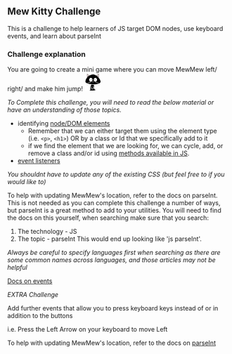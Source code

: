 ## Mew Kitty Challenge
This is a challenge to help learners of JS target DOM nodes, use keyboard events, and learn about parseInt


### Challenge explanation

You are going to create a mini game where you can move MewMew left/ right/ and make him jump! ![Image of MewMew](./Cat.jpg)


*To Complete this challenge, you will need to read the below material or have an understanding of those topics.*

- identifying [node/DOM elements](https://www.w3schools.com/jsref/dom_obj_all.asp)
    - Remember that we can either target them using the element type (i.e. ```<p>```, ```<h1>```) OR
    by a class or Id that we specifically add to it
    - if we find the element that we are looking for, we can cycle, add, or remove a class and/or id using 
    [methods available in JS](https://www.w3schools.com/jsref/prop_element_classlist.asp).
- [event listeners](https://www.w3schools.com/js/js_htmldom_eventlistener.asp)


*You shouldnt have to update any of the existing CSS (but feel free to if you would like to)*

To help with updating MewMew's location, refer to the docs on parseInt. This is not needed as you can complete this challenge a number of ways, but parseInt is a great method to add to your utilities.
You will need to find the docs on this yourself, when searching make sure that you search:
1. The technology - JS
2. The topic - parseInt
This would end up looking like 'js parseInt'. 

*Always be careful to specify languages first when searching as there are some common names across languages, and those articles may not be helpful*

[Docs on events](https://www.w3schools.com/jsref/dom_obj_event.asp)

*_EXTRA Challenge_*

Add further events that allow you to press keyboard keys instead of or in addition to the buttons

i.e. Press the Left Arrow on your keyboard to move Left

To help with updating MewMew's location, refer to the docs on [parseInt](https://www.w3schools.com/jsref/jsref_parseInt.asp)


